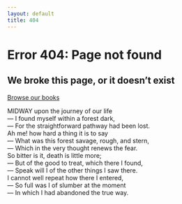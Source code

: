 ```yaml
---
layout: default
title: 404
---
```


#  Error 404: Page not found

## We broke this page, or it doesn’t exist

[Browse our books](/)

MIDWAY upon the journey of our life<br>
— I found myself within a forest dark,<br>
— For the straightforward pathway had been lost.<br>
Ah me! how hard a thing it is to say<br>
— ⁠What was this forest savage, rough, and stern,<br>
— Which in the very thought renews the fear.<br>
So bitter is it, death is little more;<br>
— But of the good to treat, which there I found,<br>
⁠— Speak will I of the other things I saw there.<br>
I cannot well repeat how there I entered,<br>
— So full was I of slumber at the moment<br>
⁠— In which I had abandoned the true way.<br>

